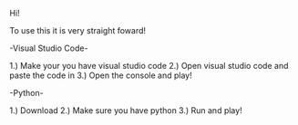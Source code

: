 Hi!

To use this it is very straight foward! 

-Visual Studio Code-

1.) Make your you have visual studio code
2.) Open visual studio code and paste the code in
3.) Open the console and play!

-Python-

1.) Download
2.) Make sure you have python
3.) Run and play!
